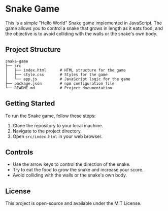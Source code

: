 # Snake Game

This is a simple "Hello World" Snake game implemented in JavaScript. The game allows you to control a snake that grows in length as it eats food, and the objective is to avoid colliding with the walls or the snake's own body.

## Project Structure

```
snake-game
├── src
│   ├── index.html      # HTML structure for the game
│   ├── style.css       # Styles for the game
│   └── app.js          # JavaScript logic for the game
├── package.json        # npm configuration file
└── README.md           # Project documentation
```

## Getting Started

To run the Snake game, follow these steps:

1. Clone the repository to your local machine.
2. Navigate to the project directory.
3. Open `src/index.html` in your web browser.

## Controls

- Use the arrow keys to control the direction of the snake.
- Try to eat the food to grow the snake and increase your score.
- Avoid colliding with the walls or the snake's own body.

## License

This project is open-source and available under the MIT License.